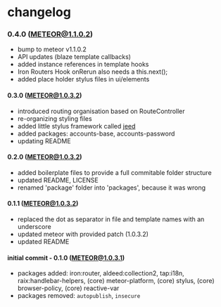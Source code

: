 changelog
=========


### 0.4.0 (METEOR@1.1.0.2)

+   bump to meteor v1.1.0.2
+   API updates (blaze template callbacks)
+   added instance references in template hooks
+   Iron Routers Hook onRerun also needs a this.next();
+   added place holder stylus files in ui/elements

#### 0.3.0 (METEOR@1.0.3.2)

+   introduced routing organisation based on RouteController
+   re-organizing styling files
+   added little stylus framework called [jeed](https://github.com/mojotech/jeet)
+   added packages: accounts-base, accounts-password
+   updating README


#### 0.2.0 (METEOR@1.0.3.2)

+   added boilerplate files to provide a full commitable folder structure
+   updated README, LICENSE
+   renamed 'package' folder into 'packages', because it was wrong


#### 0.1.1 (METEOR@1.0.3.2)

+   replaced the dot as separator in file and template names with an underscore
+   updated meteor with provided patch (1.0.3.2)
+   updated README


#### initial commit - 0.1.0 (METEOR@1.0.3.1)

+   packages added: iron:router, aldeed:collection2, tap:i18n, raix:handlebar-helpers,
    (core) meteor-platform, (core) stylus, (core) browser-policy, (core) reactive-var
+   packages removed: ``autopublish``, ``insecure``